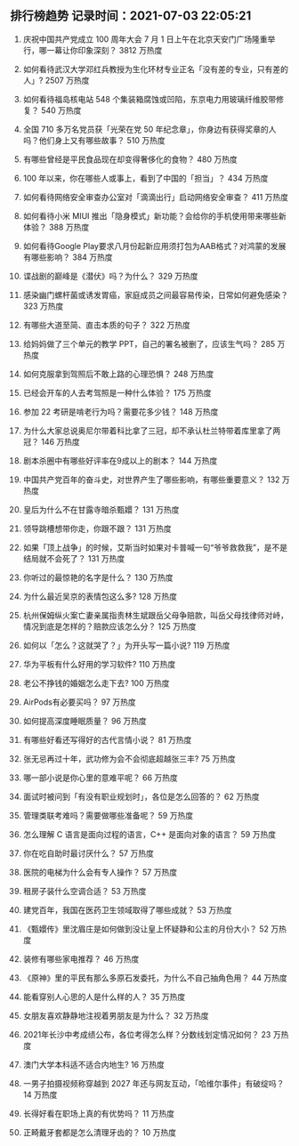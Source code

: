 
## 排行榜趋势 记录时间：2021-07-03 22:05:21
  
  1. 庆祝中国共产党成立 100 周年大会 7 月 1 日上午在北京天安门广场隆重举行，哪一幕让你印象深刻？ 3812 万热度
    
  2. 如何看待武汉大学邓红兵教授为生化环材专业正名「没有差的专业，只有差的人」? 2507 万热度
    
  3. 如何看待福岛核电站 548 个集装箱腐蚀或凹陷，东京电力用玻璃纤维胶带修复？ 540 万热度
    
  4. 全国 710 多万名党员获「光荣在党 50 年纪念章」，你身边有获得奖章的人吗？他们身上又有哪些故事？ 510 万热度
    
  5. 有哪些曾经是平民食品现在却变得奢侈化的食物？ 480 万热度
    
  6. 100 年以来，你在哪些人或事上，看到了中国的「担当」？ 434 万热度
    
  7. 如何看待网络安全审查办公室对「滴滴出行」启动网络安全审查？ 411 万热度
    
  8. 如何看待小米 MIUI 推出「隐身模式」新功能？会给你的手机使用带来哪些新体验？ 388 万热度
    
  9. 如何看待Google Play要求八月份起新应用须打包为AAB格式？对鸿蒙的发展有哪些影响？ 384 万热度
    
  10. 谍战剧的巅峰是《潜伏》吗？为什么？ 329 万热度
    
  11. 感染幽门螺杆菌或诱发胃癌，家庭成员之间最容易传染，日常如何避免感染？ 323 万热度
    
  12. 有哪些大道至简、直击本质的句子？ 322 万热度
    
  13. 给妈妈做了三个单元的教学 PPT，自己的署名被删了，应该生气吗？ 285 万热度
    
  14. 如何克服拿到驾照后不敢上路的心理恐惧？ 248 万热度
    
  15. 已经会开车的人去考驾照是一种什么体验？ 175 万热度
    
  16. 参加 22 考研是啃老行为吗？需要花多少钱？ 148 万热度
    
  17. 为什么大家总说奥尼尔带着科比拿了三冠，却不承认杜兰特带着库里拿了两冠？ 146 万热度
    
  18. 剧本杀圈中有哪些好评率在9成以上的剧本？ 144 万热度
    
  19. 中国共产党百年的奋斗史，对世界产生了哪些影响，有哪些重要意义？ 132 万热度
    
  20. 皇后为什么不在甘露寺暗杀甄嬛？ 131 万热度
    
  21. 领导跳槽想带你走，你跟不跟？ 131 万热度
    
  22. 如果「顶上战争」的时候，艾斯当时如果对卡普喊一句“爷爷救救我”，是不是结局就不会死了？ 131 万热度
    
  23. 你听过的最惊艳的名字是什么？ 130 万热度
    
  24. 为什么最近吴京的表情包这么多? 128 万热度
    
  25. 杭州保姆纵火案亡妻亲属指责林生斌跟岳父母争赔款，叫岳父母找律师对峙，情况到底是怎样的？赔款应该怎么分？ 125 万热度
    
  26. 如何以「怎么？这就哭了？」为开头写一篇小说? 119 万热度
    
  27. 华为平板有什么好用的学习软件? 110 万热度
    
  28. 老公不挣钱的婚姻怎么走下去? 100 万热度
    
  29. AirPods有必要买吗？ 97 万热度
    
  30. 如何提高深度睡眠质量？ 96 万热度
    
  31. 有哪些好看还写得好的古代言情小说？ 81 万热度
    
  32. 张无忌再过十年，武功修为会不会彻底超越张三丰? 75 万热度
    
  33. 哪一部小说是你心里的意难平呢？ 66 万热度
    
  34. 面试时被问到「有没有职业规划时」，各位是怎么回答的？ 62 万热度
    
  35. 管理类联考难吗？需要做哪些准备呢？ 59 万热度
    
  36. 怎么理解 C 语言是面向过程的语言，C++ 是面向对象的语言？ 59 万热度
    
  37. 你在吃自助时最讨厌什么？ 57 万热度
    
  38. 医院的电梯为什么会有专人操作？ 57 万热度
    
  39. 租房子装什么空调合适？ 53 万热度
    
  40. 建党百年，我国在医药卫生领域取得了哪些成就？ 53 万热度
    
  41. 《甄嬛传》里沈眉庄是如何做到没让皇上怀疑静和公主的月份大小？ 52 万热度
    
  42. 装修有哪些家电推荐？ 46 万热度
    
  43. 《原神》里的平民有那么多原石发委托，为什么不自己抽角色用？ 44 万热度
    
  44. 能看穿别人心思的人是什么样的人？ 35 万热度
    
  45. 女朋友喜欢静静地注视着男朋友是为什么？ 32 万热度
    
  46. 2021年长沙中考成绩公布，各位考得怎么样？分数线划定情况如何？ 23 万热度
    
  47. 澳门大学本科适不适合内地生? 16 万热度
    
  48. 一男子拍摄视频称穿越到 2027 年还与网友互动，「哈维尔事件」有破绽吗？ 14 万热度
    
  49. 长得好看在职场上真的有优势吗？ 11 万热度
    
  50. 正畸戴牙套都是怎么清理牙齿的？ 10 万热度
    